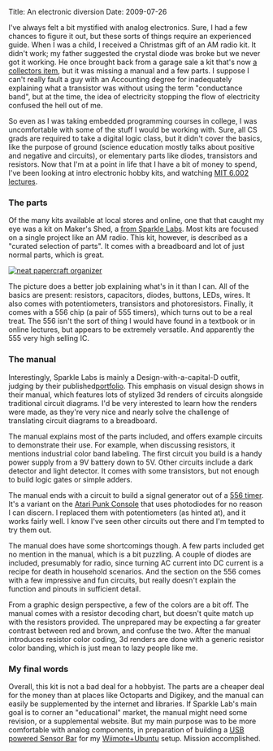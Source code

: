 Title: An electronic diversion
Date: 2009-07-26

I've always felt a bit mystified with analog electronics. Sure, I had a few
chances to figure it out, but these sorts of things require an experienced
guide. When I was a child, I received a Christmas gift of an AM radio kit. It
didn't work; my father suggested the crystal diode was broke but we never got
it working. He once brought back from a garage sale a kit that's now [a
collectors item][1], but it was missing a manual and a few parts. I suppose I
can't really fault a guy with an Accounting degree for inadequately explaining
what a transistor was without using the term "conductance band", but at the
time, the idea of electricity stopping the flow of electricity confused the
hell out of me.

So even as I was taking embedded programming courses in college, I was
uncomfortable with some of the stuff I would be working with. Sure, all CS
grads are required to take a digital logic class, but it didn't cover the
basics, like the purpose of ground (science education mostly talks about
positive and negative and circuits), or elementary parts like diodes,
transistors and resistors. Now that I'm at a point in life that I have a bit
of money to spend, I've been looking at intro electronic hobby kits, and
watching [MIT 6.002 lectures][2].

### The parts

Of the many kits available at local stores and online, one that that caught my
eye was a kit on Maker's Shed, a [from Sparkle Labs][3]. Most kits are focused
on a single project like an AM radio. This kit, however, is described as a
"curated selection of parts". It comes with a breadboard and lot of just
normal parts, which is great.

[![neat papercraft organizer][4]][5]

The picture does a better job explaining what's in it than I can. All of the
basics are present: resistors, capacitors, diodes, buttons, LEDs, wires. It
also comes with potentiometers, transistors and photoresistors. Finally, it
comes with a 556 chip (a pair of 555 timers), which turns out to be a real
treat. The 556 isn't the sort of thing I would have found in a textbook or in
online lectures, but appears to be extremely versatile. And apparently the 555
very high selling IC.

### The manual

Interestingly, Sparkle Labs is mainly a Design-with-a-capital-D outfit,
judging by their published[portfolio][6]. This emphasis on visual design shows
in their manual, which features lots of stylized 3d renders of circuits
alongside traditional circuit diagrams. I'd be very interested to learn how
the renders were made, as they're very nice and nearly solve the challenge of
translating circuit diagrams to a breadboard.

The manual explains most of the parts included, and offers example circuits to
demonstrate their use. For example, when discussing resistors, it mentions
industrial color band labeling. The first circuit you build is a handy power
supply from a 9V battery down to 5V. Other circuits include a dark detector
and light detector. It comes with some transistors, but not enough to build
logic gates or simple adders.

The manual ends with a circuit to build a signal generator out of a [556
timer][7]. It's a variant on the [Atari Punk Console][8] that uses photodiodes
for no reason I can discern. I replaced them with potentiometers (as hinted
at), and it works fairly well. I know I've seen other circuits out there and
I'm tempted to try them out.

The manual does have some shortcomings though. A few parts included get no
mention in the manual, which is a bit puzzling. A couple of diodes are
included, presumably for radio, since turning AC current into DC current is a
recipe for death in household scenarios. And the section on the 556 comes with
a few impressive and fun circuits, but really doesn't explain the function and
pinouts in sufficient detail.

From a graphic design perspective, a few of the colors are a bit off. The
manual comes with a resistor decoding chart, but doesn't quite match up with
the resistors provided. The unprepared may be expecting a far greater contrast
between red and brown, and confuse the two. After the manual introduces
resistor color coding, 3d renders are done with a generic resistor color
banding, which is just mean to lazy people like me.

### My final words

Overall, this kit is not a bad deal for a hobbyist. The parts are a cheaper
deal for the money than at places like Octoparts and Digikey, and the manual
can easily be supplemented by the internet and libraries. If Sparkle Lab's
main goal is to corner an "educational" market, the manual might need some
revision, or a supplemental website. But my main purpose was to be more
comfortable with analog components, in preparation of building a [USB powered
Sensor Bar][9] for my [Wiimote+Ubuntu][10] setup. Mission accomplished.

   [1]: http://en.wikipedia.org/wiki/Gakken_EX-System

   [2]: http://ocw.mit.edu/OcwWeb/Electrical-Engineering-and-Computer-Science/6-002Spring-2007/VideoLectures/index.htm

   [3]: http://kits.sparklelabs.com/

   [4]: //pwnguin.net/media/photologue/photos/cache/sparkle_labs_kit_thumbnail.jpg

   [5]: //pwnguin.net/media/photologue/photos/sparkle_labs_kit.jpg

   [6]: http://www.sparklelabs.com/v2/work.php

   [7]: http://en.wikipedia.org/wiki/555_timer_IC

   [8]: http://www.jameco.com/Jameco/PressRoom/punk.html

   [9]: http://ca.rroll.net/2008/03/22/custom-built-usb-sensor-bar/

   [10]: //pwnguin.net/a-cheap-media-remote.html

